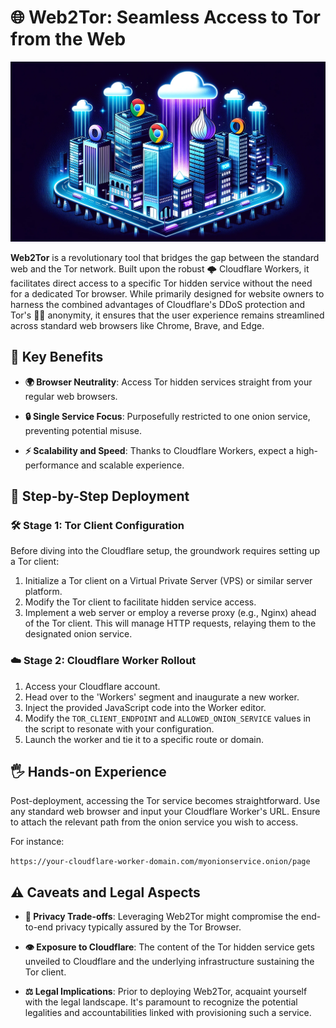 
# 🌐 Web2Tor: Seamless Access to Tor from the Web
![Web2Tor Cover Image](web2tor.png)



**Web2Tor** is a revolutionary tool that bridges the gap between the standard web and the Tor network. Built upon the robust 🌩️ Cloudflare Workers, it facilitates direct access to a specific Tor hidden service without the need for a dedicated Tor browser. While primarily designed for website owners to harness the combined advantages of Cloudflare's DDoS protection and Tor's 🕵️‍♂️ anonymity, it ensures that the user experience remains streamlined across standard web browsers like Chrome, Brave, and Edge.

## 🌟 Key Benefits

- **🌍 Browser Neutrality**: Access Tor hidden services straight from your regular web browsers.
  
- **🔒 Single Service Focus**: Purposefully restricted to one onion service, preventing potential misuse.

- **⚡ Scalability and Speed**: Thanks to Cloudflare Workers, expect a high-performance and scalable experience.

## 🚀 Step-by-Step Deployment

### 🛠️ Stage 1: Tor Client Configuration

Before diving into the Cloudflare setup, the groundwork requires setting up a Tor client:

1. Initialize a Tor client on a Virtual Private Server (VPS) or similar server platform.
2. Modify the Tor client to facilitate hidden service access.
3. Implement a web server or employ a reverse proxy (e.g., Nginx) ahead of the Tor client. This will manage HTTP requests, relaying them to the designated onion service.

### ☁️ Stage 2: Cloudflare Worker Rollout

1. Access your Cloudflare account.
2. Head over to the 'Workers' segment and inaugurate a new worker.
3. Inject the provided JavaScript code into the Worker editor.
4. Modify the `TOR_CLIENT_ENDPOINT` and `ALLOWED_ONION_SERVICE` values in the script to resonate with your configuration.
5. Launch the worker and tie it to a specific route or domain.

## 🖐️ Hands-on Experience

Post-deployment, accessing the Tor service becomes straightforward. Use any standard web browser and input your Cloudflare Worker's URL. Ensure to attach the relevant path from the onion service you wish to access.

For instance:

`https://your-cloudflare-worker-domain.com/myonionservice.onion/page`

## ⚠️ Caveats and Legal Aspects

- **🔐 Privacy Trade-offs**: Leveraging Web2Tor might compromise the end-to-end privacy typically assured by the Tor Browser.
  
- **👁️ Exposure to Cloudflare**: The content of the Tor hidden service gets unveiled to Cloudflare and the underlying infrastructure sustaining the Tor client.

- **⚖️ Legal Implications**: Prior to deploying Web2Tor, acquaint yourself with the legal landscape. It's paramount to recognize the potential legalities and accountabilities linked with provisioning such a service.

